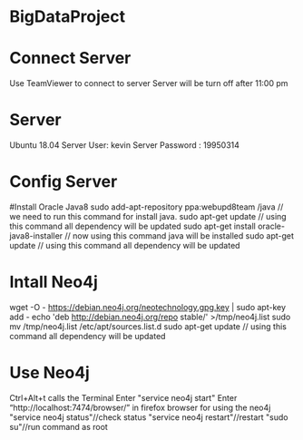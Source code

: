 # BigDataProject

# Connect Server
Use TeamViewer to connect to server
Server will be turn off after 11:00 pm

# Server
Ubuntu 18.04
Server User: kevin
Server Password : 19950314

# Config Server
#Install Oracle Java8
sudo add-apt-repository ppa:webupd8team /java // we need to run this command for install java.
sudo apt-get update // using this command all dependency will be updated
sudo apt-get install oracle-java8-installer // now using this command java will be installed
sudo apt-get update // using this command all dependency will be updated

# Intall Neo4j
wget -O - https://debian.neo4j.org/neotechnology.gpg.key | sudo apt-key add -
echo 'deb http://debian.neo4j.org/repo stable/' >/tmp/neo4j.list
sudo mv /tmp/neo4j.list /etc/apt/sources.list.d
sudo apt-get update // using this command all dependency will be updated

# Use Neo4j
Ctrl+Alt+t calls the Terminal
Enter "service neo4j start"
Enter “http://localhost:7474/browser/” in firefox browser for using the neo4j
"service neo4j status"//check status
"service neo4j restart"//restart
"sudo su"//run command as root
